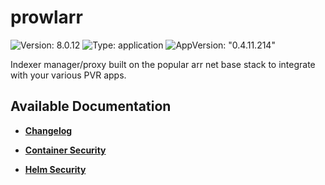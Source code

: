 # prowlarr

![Version: 8.0.12](https://img.shields.io/badge/Version-8.0.12-informational?style=flat-square) ![Type: application](https://img.shields.io/badge/Type-application-informational?style=flat-square) ![AppVersion: "0.4.11.214"](https://img.shields.io/badge/AppVersion-"0.4.11.214"-informational?style=flat-square)

Indexer manager/proxy built on the popular arr net base stack to integrate with your various PVR apps.

## Available Documentation

- [**Changelog**](CHANGELOG)

- [**Container Security**](container-security)

- [**Helm Security**](helm-security)

